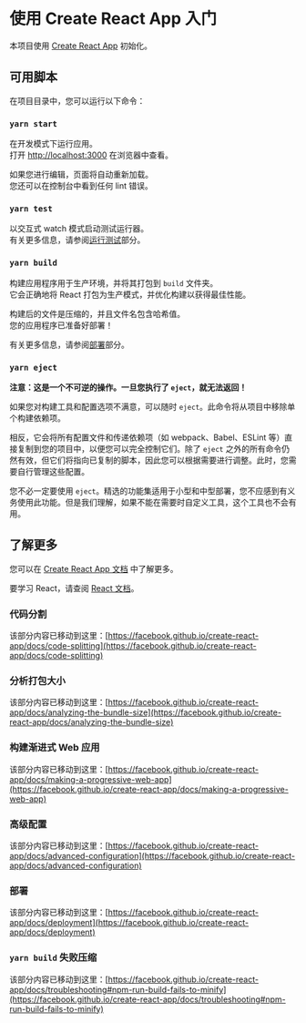 # 使用 Create React App 入门

本项目使用 [Create React App](https://github.com/facebook/create-react-app) 初始化。

## 可用脚本

在项目目录中，您可以运行以下命令：

### `yarn start`

在开发模式下运行应用。\
打开 [http://localhost:3000](http://localhost:3000) 在浏览器中查看。

如果您进行编辑，页面将自动重新加载。\
您还可以在控制台中看到任何 lint 错误。

### `yarn test`

以交互式 watch 模式启动测试运行器。\
有关更多信息，请参阅[运行测试](https://facebook.github.io/create-react-app/docs/running-tests)部分。

### `yarn build`

构建应用程序用于生产环境，并将其打包到 `build` 文件夹。\
它会正确地将 React 打包为生产模式，并优化构建以获得最佳性能。

构建后的文件是压缩的，并且文件名包含哈希值。\
您的应用程序已准备好部署！

有关更多信息，请参阅[部署](https://facebook.github.io/create-react-app/docs/deployment)部分。

### `yarn eject`

**注意：这是一个不可逆的操作。一旦您执行了 `eject`，就无法返回！**

如果您对构建工具和配置选项不满意，可以随时 `eject`。此命令将从项目中移除单个构建依赖项。

相反，它会将所有配置文件和传递依赖项（如 webpack、Babel、ESLint 等）直接复制到您的项目中，以便您可以完全控制它们。除了 `eject` 之外的所有命令仍然有效，但它们将指向已复制的脚本，因此您可以根据需要进行调整。此时，您需要自行管理这些配置。

您不必一定要使用 `eject`。精选的功能集适用于小型和中型部署，您不应感到有义务使用此功能。但是我们理解，如果不能在需要时自定义工具，这个工具也不会有用。

## 了解更多

您可以在 [Create React App 文档](https://facebook.github.io/create-react-app/docs/getting-started) 中了解更多。

要学习 React，请查阅 [React 文档](https://reactjs.org/)。

### 代码分割

该部分内容已移动到这里：[https://facebook.github.io/create-react-app/docs/code-splitting](https://facebook.github.io/create-react-app/docs/code-splitting)

### 分析打包大小

该部分内容已移动到这里：[https://facebook.github.io/create-react-app/docs/analyzing-the-bundle-size](https://facebook.github.io/create-react-app/docs/analyzing-the-bundle-size)

### 构建渐进式 Web 应用

该部分内容已移动到这里：[https://facebook.github.io/create-react-app/docs/making-a-progressive-web-app](https://facebook.github.io/create-react-app/docs/making-a-progressive-web-app)

### 高级配置

该部分内容已移动到这里：[https://facebook.github.io/create-react-app/docs/advanced-configuration](https://facebook.github.io/create-react-app/docs/advanced-configuration)

### 部署

该部分内容已移动到这里：[https://facebook.github.io/create-react-app/docs/deployment](https://facebook.github.io/create-react-app/docs/deployment)

### `yarn build` 失败压缩

该部分内容已移动到这里：[https://facebook.github.io/create-react-app/docs/troubleshooting#npm-run-build-fails-to-minify](https://facebook.github.io/create-react-app/docs/troubleshooting#npm-run-build-fails-to-minify)
